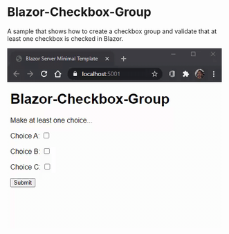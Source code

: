 # Blazor-Checkbox-Group
A sample that shows how to create a checkbox group and validate that at least one checkbox is checked in Blazor.

![A Blazor Checkbox group](https://github.com/martinkearn/Blazor-Checkbox-Group/raw/master/Blazor-Checkbox-Group.gif)
